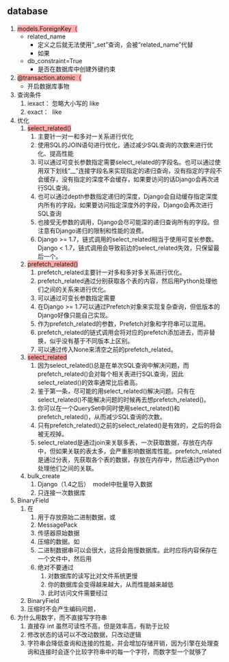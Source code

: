 ## **database**
1. <span style="background-color: #ffaaaa">models.ForeignKey（</span>
   * related\_name
     * 定义之后就无法使用“\_set”查询，会被“related\_name”代替
     * 如果
   * db\_constraint=True
     * 是否在数据库中创建外键约束
2. <span style="background-color: #ffaaaa">@transaction.atomic（</span>
   * 开启数据库事物
3. 查询条件
   1. iexact： 忽略大小写的 like
   2. exact：  like
4. 优化
   1. <span style="background-color: #ffaaaa"><span style="background-color: #ffaaaa">select\_related\(\)</span></span>
      1. 主要针一对一和多对一关系进行优化
      2. 使用SQL的JOIN语句进行优化，通过减少SQL查询的次数来进行优化、提高性能
      3. 可以通过可变长参数指定需要select\_related的字段名。也可以通过使用双下划线“\_\_”连接字段名来实现指定的递归查询，没有指定的字段不会缓存，没有指定的深度不会缓存，如果要访问的话Django会再次进行SQL查询。
      4. 也可以通过depth参数指定递归的深度，Django会自动缓存指定深度内所有的字段。如果要访问指定深度外的字段，Django会再次进行SQL查询
      5. 也接受无参数的调用，Django会尽可能深的递归查询所有的字段。但注意有Django递归的限制和性能的浪费。
      6. Django \>= 1.7，链式调用的select\_related相当于使用可变长参数。Django \< 1.7，链式调用会导致前边的select\_related失效，只保留最后一个。
   2. <span style="background-color: #ffaaaa"><span style="background-color: #ffaaaa">prefetch\_related\(\)</span></span>
      1. prefetch\_related主要针一对多和多对多关系进行优化。
      2. prefetch\_related通过分别获取各个表的内容，然后用Python处理他们之间的关系来进行优化。
      3. 可以通过可变长参数指定需要
      4. 在Django \>= 1.7可以通过Prefetch对象来实现复杂查询，但低版本的Django好像只能自己实现。
      5. 作为prefetch\_related的参数，Prefetch对象和字符串可以混用。
      6. prefetch\_related的链式调用会将对应的prefetch添加进去，而非替换，似乎没有基于不同版本上区别。
      7. 可以通过传入None来清空之前的prefetch\_related。
   3. <span style="background-color: #ffaaaa">select\_related</span>
      1. 因为select\_related\(\)总是在单次SQL查询中解决问题，而prefetch\_related\(\)会对每个相关表进行SQL查询，因此select\_related\(\)的效率通常比后者高。
      2. 鉴于第一条，尽可能的用select\_related\(\)解决问题。只有在select\_related\(\)不能解决问题的时候再去想prefetch\_related\(\)。
      3. 你可以在一个QuerySet中同时使用select\_related\(\)和prefetch\_related\(\)，从而减少SQL查询的次数。
      4. 只有prefetch\_related\(\)之前的select\_related\(\)是有效的，之后的将会被无视掉。
      5. select\_related是通过join来关联多表，一次获取数据，存放在内存中，但如果关联的表太多，会严重影响数据库性能。prefetch\_related是通过分表，先获取各个表的数据，存放在内存中，然后通过Python处理他们之间的关联。
   4. bulk\_create
      1. Django（1.4之后）  model中批量导入数据
      2. 只连接一次数据库
5. BinaryField
   1. 在
      1. 用于存放原始二进制数据，或
      2. MessagePack 
      3. 传感器原始数据
      4. 压缩的数据。如
      5. 二进制数据串可以会很大，这将会拖慢数据库。此时应将内容保存在一个文件中，然后用
      6. 绝对不要通过
         1. 对数据库的读写比对文件系统更慢
         2. 你的数据库会变得越来越大，从而性能越来越低
         3. 此时访问文件需要经过
   2. BinaryField
   3. 压缩时不会产生编码问题，
6. 为什么用数字，而不直接写字符串
   1. 直接存 int 虽然可读性不高，但是效率高，有助于比较
   2. 修改状态的话可以不改动数据，只改动逻辑
   3. 字符串会降低查询和连接的性能，并会增加存储开销，因为引擎在处理查询和连接时会逐个比较字符串中的每一个字符，而数字型一个就够了